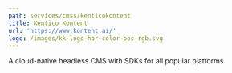 ```yaml
---
path: services/cmss/kenticokontent
title: Kentico Kontent
url: 'https://www.kontent.ai/'
logo: /images/kk-logo-hor-color-pos-rgb.svg
---
```

A cloud-native headless CMS with SDKs for all popular platforms
